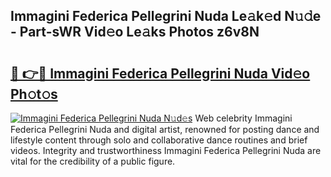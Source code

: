 ## Immagini Federica Pellegrini Nuda Le𝚊k𝚎d N𝚞𝚍e - Part-sWR Vid𝚎o Le𝚊ks Photos z6v8N

# <h2><a href="http://fbcp2sh.evod.top/?m=Immagini+Federica+Pellegrini+Nuda">🔗 👉🔴 Immagini Federica Pellegrini Nuda Vid𝚎o Ph𝚘t𝚘s</a></h2>

[![Immagini Federica Pellegrini Nuda N𝚞d𝚎s](https://i.imgur.com/8V9OHl7.gif)](http://fbcp2sh.evod.top/?m=Immagini+Federica+Pellegrini+Nuda)
Web celebrity Immagini Federica Pellegrini Nuda and digital artist, renowned for posting dance and lifestyle content through solo and collaborative dance routines and brief videos. Integrity and trustworthiness Immagini Federica Pellegrini Nuda are vital for the credibility of a public figure. 
